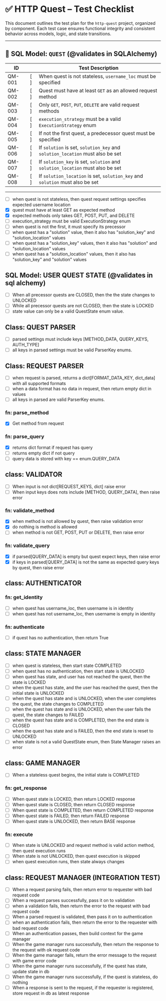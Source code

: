 # ✅ HTTP Quest – Test Checklist

This document outlines the test plan for the `http-quest` project, organized by component. Each test case ensures functional integrity and consistent behavior across models, logic, and state transitions.

---

## 🧩 SQL Model: `QUEST` (@validates in SQLAlchemy)

| ID     |  | Test Description                                                                 |
|--------|--|-----------------------------------------------------------------------------------|
| QM-001 |[ ]| When quest is not stateless, `username_loc` must be specified                    |
| QM-002 |[ ]| Quest must have at least `GET` as an allowed request method                      |
| QM-003 |[ ]| Only `GET`, `POST`, `PUT`, `DELETE` are valid request methods                    |
| QM-004 |[ ]| `execution_strategy` must be a valid `ExecutionStrategy` enum                    |
| QM-005 |[ ]| If not the first quest, a predecessor quest must be specified                    |
| QM-006 |[ ]| If `solution` is set, `solution_key` and `solution_location` must also be set    |
| QM-007 |[ ]| If `solution_key` is set, `solution` and `solution_location` must also be set    |
| QM-008 |[ ]| If `solution_location` is set, `solution_key` and `solution` must also be set    |

---


- [ ] when quest is not stateless, then quest request settings specifies expected username location
- [x] quest must have at least GET as expected method
- [x] expected methods only takes GET, POST, PUT, and DELETE
- [ ] execution_strategy must be valid ExecutionStrategy enum
- [ ] when quest is not the first, it must specify its precessor
- [ ] when quest has a "solution" value, then it also has "solution_key" and "solution_location" values
- [ ] when quest has a "solution_key" values, then it also has "solution" and "solution_location" values
- [ ] when quest has a "solution_location" values, then it also has "solution_key" and "solution" values

## SQL Model: USER QUEST STATE (@validates in sql alchemy)
- [ ] When all precessor quests are CLOSED, then the the state changes to UNLOCKED
- [ ] While all precessor quests are not CLOSED, then the state is LOCKED
- [ ] state value can only be a valid QuestState enum value.

## Class: QUEST PARSER
- [ ] parsed settings must include keys [METHOD_DATA, QUERY_KEYS, AUTH_TYPE]
- [ ] all keys in parsed settings must be valid ParserKey enums.

## Class: REQUEST PARSER
- [ ] when request is parsed, returns a dict[FORMAT_DATA_KEY, dict_data] with all supported formats
- [ ] when a data format has no data in request, then return empty dict in values
- [ ] all keys in parsed are valid ParserKey enums.
### fn: parse_method
- [x] Get method from request
### fn: parse_query
- [x] returns dict format if request has query
- [ ] returns empty dict if not query
- [ ] query data is stored with key == enum.QUERY_DATA

## class: VALIDATOR
- [ ] When input is not dict[REQUEST_KEYS, dict] raise error
- [ ] When input keys does nots include [METHOD, QUERY_DATA], then raise error
### fn: validate_method
- [x] when method is not allowed by quest, then raise validation error
- [x] do nothing is method is allowed
- [ ] when method is not GET, POST, PUT or DELETE, then raise error
### fn: validate_query
- [x] if parsed[QUERY_DATA] is empty but quest expect keys, then raise error
- [x] if keys in parsed[QUERY_DATA] is not the same as expected query keys by quest, then raise error

## class: AUTHENTICATOR
### fn: get_identity
- [ ] when quest has username_loc, then username is in identity 
- [ ] when quest has not username_loc, then username is empty in identity

### fn: authenticate
- [ ] if quest has no authentication, then return True

## class: STATE MANAGER
- [ ] when quest is stateless, then start state COMPLETED 
- [ ] when quest has no authentication, then start state is UNLOCKED 
- [ ] when quest has state, and user has not reached the quest, then the state is LOCKED
- [ ] when the quest has state, and the user has reached the quest, then the initial state is UNLOCKED
- [ ] when the quest has state and is UNLOCKED, when the user completes the quest, the state changes to COMPLETED
- [ ] when the quest has state and is UNLOCKED, when the user fails the quest, the state changes to FAILED
- [ ] when the quest has state and is COMPLETED, then the end state is CLOSED
- [ ] when the quest has state and is FAILED, then the end state is reset to UNLOCKED
- [ ] when state is not a valid QuestState enum, then State Manager raises an error

## class: GAME MANAGER
- [ ] When a stateless quest begins, the initial state is COMPLETED

### fn: get_response
- [ ] When quest state is LOCKED, then return LOCKED response
- [ ] When quest state is CLOSED, then return CLOSED response
- [ ] When quest state is COMPLETED, then return COMPLETED response
- [ ] When quest state is FAILED, then return FAILED response
- [ ] When quest state is UNLOCKED, then return BASE response

### fn: execute
- [ ] When state is UNLOCKED and request method is valid action method, then quest execution runs
- [ ] When state is not UNLOCKED, then quest execution is skipped
- [ ] when quest execution runs, then state always changes

## class: REQUEST MANAGER (INTEGRATION TEST)
- [ ] When a request parsing fails, then return error to requester with bad request code
- [ ] When a request parses successfully, pass it on to validation
- [ ] when a validation fails, then return the error to the request with bad request code
- [ ] When a parsed request is validated, then pass it on to authentication
- [ ] when an authentication fails, then return the error to the requester with bad request code
- [ ] When an authentication passes, then build context for the game manager
- [ ] When the game manager runs successfully, then return the response to the request with ok request code
- [ ] When the game manager fails, return the error message to the request with game error code
- [ ] When the game manager runs successfully, if the quest has state, update state in db
- [ ] When the game manager runs successfully, if the quest is stateless, do nothing
- [ ] When a response is sent to the request, if the requester is registered, store request in db as latest response